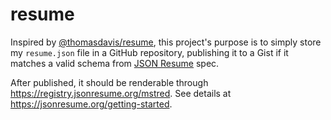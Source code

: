 # resume

Inspired by [@thomasdavis/resume](https://github.com/thomasdavis/resume), this project's purpose is to simply store my `resume.json` file in a GitHub repository, publishing it to a Gist if it matches a valid schema from [JSON Resume](https://jsonresume.org) spec.

After published, it should be renderable through https://registry.jsonresume.org/mstred. See details at https://jsonresume.org/getting-started.
